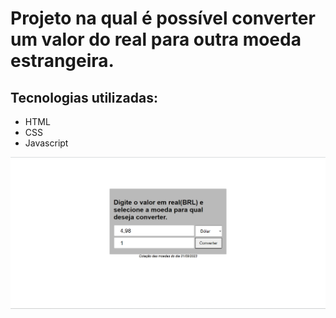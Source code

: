 # Projeto na qual é possível converter um valor do real para outra moeda estrangeira.

## Tecnologias utilizadas:

- HTML
- CSS
- Javascript

![image_01](./assets/images_readme/image_01.png)